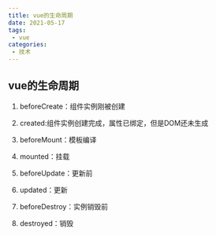 ```yaml
---
title: vue的生命周期
date: 2021-05-17
tags:
 - vue
categories: 
 - 技术
---
```


## vue的生命周期
1. beforeCreate：组件实例刚被创建

2. created:组件实例创建完成，属性已绑定，但是DOM还未生成

3. beforeMount：模板编译

4. mounted：挂载

5. beforeUpdate：更新前

6. updated：更新

7. beforeDestroy：实例销毁前

8. destroyed：销毁